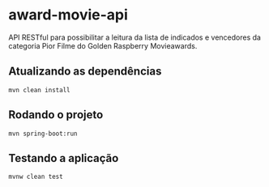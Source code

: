 # award-movie-api
API RESTful para possibilitar a leitura da lista de indicados e vencedores da categoria Pior Filme do Golden Raspberry Movieawards.

## Atualizando as dependências
`mvn clean install`

## Rodando o projeto
`mvn spring-boot:run`

## Testando a aplicação
`mvnw clean test`
